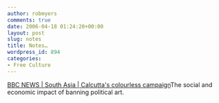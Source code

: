 ```yaml
---
author: robmyers
comments: true
date: 2006-04-18 01:24:20+00:00
layout: post
slug: notes
title: Notes…
wordpress_id: 894
categories:
- Free Culture
---
```


[BBC NEWS | South Asia | Calcutta's colourless campaign](http://news.bbc.co.uk/2/hi/south_asia/4909832.stm)The social and economic impact of banning political art.

